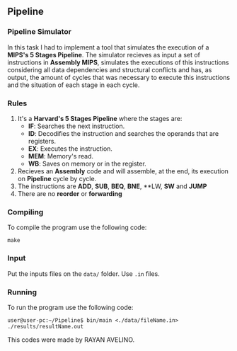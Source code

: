 ## Pipeline ##

### Pipeline Simulator ###

In this task I had to implement a tool that simulates the execution of a **MIPS's 5 Stages Pipeline**. The simulator recieves as input a set of instructions in **Assembly MIPS**, simulates the executions of this instructions considering all data dependencies and structural conflicts and has, as output, the amount of cycles that was necessary to execute this instructions and the situation of each stage in each cycle.

### Rules ###
1. It's a **Harvard's 5 Stages Pipeline** where the stages are:
	* **IF**: Searches the next instruction.
	* **ID**: Decodifies the instruction and searches the operands that are registers.
	* **EX**: Executes the instruction.
	* **MEM**: Memory's read.
	* **WB**: Saves on memory or in the register.
2. Recieves an **Assembly** code and will assemble, at the end, its execution on **Pipeline** cycle by cycle.
3. The instructions are **ADD**, **SUB**, **BEQ**, **BNE**, **LW, **SW** and **JUMP**
4. There are no **reorder** or **forwarding**

### Compiling ###

To compile the program use the following code:

`make`

### Input ###

Put the inputs files on the `data/` folder. Use `.in` files.

### Running ###

To run the program use the following code:

`user@user-pc:~/Pipeline$ bin/main <./data/fileName.in> ./results/resultName.out`

This codes were made by RAYAN AVELINO.
